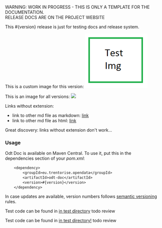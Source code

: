 <p class="odtdoc-to-strip">
WARNING: WORK IN PROGRESS - THIS IS ONLY A TEMPLATE FOR THE DOCUMENTATION. <br/>
RELEASE DOCS ARE ON THE PROJECT WEBSITE
</p>


This #{version} release is just for testing docs and release system.


This is a custom image for this version: <img src="img/test-img.png">

This is an image for all versions: <img src="../img/odt-commons-logo-200px.png" width="150px">


Links without extension:
* link to other md file as markdown: [link](other-file)
* link to other md file as html: <a href="other-file">link</a>

Great discovery: links without extension don't work...



### Usage

Odt Doc is available on Maven Central. To use it, put this in the dependencies section of your _pom.xml_:

```
    <dependency>
        <groupId>eu.trentorise.opendata</groupId>
        <artifactId>odt-doc</artifactId>
        <version>#{version}</version>            
    </dependency>
```

In case updates are available, version numbers follows <a href="http://semver.org/" target="_blank">semantic versioning</a> rules.


Test code can be found in <a href="../../src/test/java/eu/trentorise/opendata/commons/test" target="_blank">in test directory</a> todo review

Test code can be found in [in test directory!](../../src/test/java/eu/trentorise/opendata/commons/test) todo review
